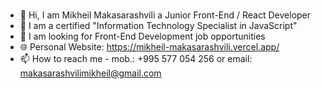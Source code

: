 ### 
*  👋 Hi, I am Mikheil Makasarashvili a Junior Front-End / React Developer
*  📜 I am a certified "Information Technology Specialist in JavaScript"
*  💼 I am looking for Front-End Development job opportunities
*  🌐 Personal Website: https://mikheil-makasarashvili.vercel.app/
*  📫 How to reach me - mob.: +995 577 054 256 or email: makasarashvilimikheil@gmail.com
